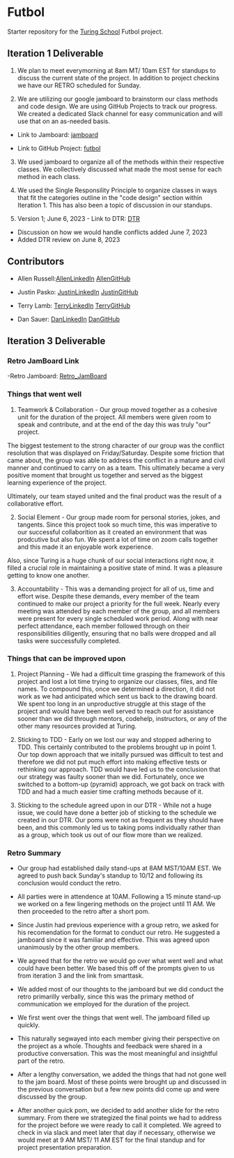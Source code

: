 # Futbol

Starter repository for the [Turing School](https://turing.io/) Futbol project.

## Iteration 1 Deliverable

1. We plan to meet everymorning at 8am MT/ 10am EST for standups to discuss the current state of the project.  In addition to project checkins we have our RETRO scheduled for Sunday.

2. We are utilizing our google jamboard to brainstorm our class methods and code design.  We are using GitHub Projects to track our progress.  We created a dedicated Slack channel for easy communication and will use that on an as-needed basis.

 - Link to Jamboard: [jamboard](https://jamboard.google.com/d/1scHhsafny30DXo3mO9KERDWO_vox-ewHpEP3iIO4QyA/viewer?f=1)

 - Link to GitHub Project: [futbol](https://github.com/users/danieljsauer/projects/1/views/1)

 3. We used jamboard to organize all of the methods within their respective classes.  We collectively discussed what made the most sense for each method in each class. 

 4. We used the Single Responsility Principle to organize classes in ways that fit the categories outline in the "code design" section within Iteration 1.  This has also been a topic of discussion in our standups.

 5. Version 1; June 6, 2023 - Link to DTR: [DTR](https://docs.google.com/document/d/1QJzGBqYr5ZQeYflURWxWUMHsYsYMmuKSTIbFc-q187o/edit)
   - Discussion on how we would handle conflicts added June 7, 2023
   - Added DTR review on June 8, 2023

 ## Contributors

 - Allen Russell:[AllenLinkedIn](https://www.linkedin.com/in/garyallenrusselljr/)
                 [AllenGitHub](https://github.com/garussell)

 - Justin Pasko: [JustinLinkedIn](https://www.linkedin.com/in/justin-pasko-2b923b24b/)
                 [JustinGitHub](https://github.com/jpasko1112)

 - Terry Lamb:   [TerryLinkedIn](https://www.linkedin.com/in/terrence-lamb-b7821548/)
                 [TerryGitHub](https://github.com/TLamb32)

 - Dan Sauer:    [DanLinkedIn](https://www.linkedin.com/in/danielsauer92/)
                 [DanGitHub](https://github.com/danieljsauer)

## Iteration 3 Deliverable

### Retro JamBoard Link

-Retro Jamboard: [Retro_JamBoard](https://jamboard.google.com/d/1h0Ee-CbYFmn_ClPwyS6-HjpYLveKZQKJdmnISg4gp0U/viewer)

### Things that went well 

1. Teamwork & Collaboration - Our group moved together as a cohesive unit for the duration of the project. All members were given room to speak and contribute, and at the end of the day this was truly "our" project. 

The biggest testement to the strong character of our group was the conflict resolution that was displayed on Friday/Saturday. Despite some friction that came about, the group was able to address the conflict in a mature and civil manner and continued to carry on as a team. This ultimately became a very positive moment that brought us together and served as the biggest learning experience of the project. 

Ultimately, our team stayed united and the final product was the result of a collaborative effort.

2. Social Element - Our group made room for personal stories, jokes, and tangents. Since this project took so much time, this was imperative to our successful collaborition as it created an environment that was prodcutive but also fun. We spent a lot of time on zoom calls together and this made it an enjoyable work experience. 

Also, since Turing is a huge chunk of our social interactions right now, it filled a crucial role in maintaining a positive state of mind. It was a pleasure getting to know one another.

3. Accountability - This was a demanding project for all of us, time and effort wise. Despite these demands, every member of the team continued to make our project a priority for the full week. Nearly every meeting was attended by each member of the group, and all members were present for every single scheduled work period. Along with near perfect attendance, each member followed through on their responsibilities diligently, ensuring that no balls were dropped and all tasks were successfully completed.

### Things that can be improved upon 

 1. Project Planning - We had a difficult time grasping the framework of this project and lost a lot time trying to organize our classes, files, and file names. To compound this, once we determined a direction, it did not work as we had anticipated which sent us back to the drawing board. We spent too long in an unproductive struggle at this stage of the project and would have been well served to reach out for assistance sooner than we did through mentors, codehelp, instructors, or any of the other many resources provided at Turing. 

 2. Sticking to TDD - Early on we lost our way and stopped adhering to TDD. This certainly contributed to the problems brought up in point 1. Our top down approach that we initally pursued was difficult to test and therefore we did not put much effort into making effective tests or rethinking our approach. TDD would have led us to the conclusion that our strategy was faulty sooner than we did. Fortunately, once we switched to a bottom-up (pyramid) approach, we got back on track with TDD and had a much easier time crafting methods because of it.

 3. Sticking to the schedule agreed upon in our DTR - While not a huge issue, we could have done a better job of sticking to the schedule we created in our DTR. Our poms were not as frequent as they should have been, and this commonly led us to taking poms individually rather than as a group, which took us out of our flow more than we realized. 

 ### Retro Summary 

 - Our group had established daily stand-ups at 8AM MST/10AM EST. We agreed to push back Sunday's standup to 10/12 and following its conclusion would conduct the retro.

 - All parties were in attendence at 10AM. Following a 15 minute stand-up we worked on a few lingering methods on the project until 11 AM. We then proceeded to the retro after a short pom.

 - Since Justin had previous experience with a group retro, we asked for his recomendation for the format to conduct our retro. He suggested a jamboard since it was familiar and effective. This was agreed upon unanimously by the other group members. 

 - We agreed that for the retro we would go over what went well and what could have been better. We based this off of the prompts given to us from iteration 3 and the link from smarttask.

 - We added most of our thoughts to the jamboard but we did conduct the retro primarilly verbally, since this was the primary method of communication we employed for the duration of the project.

 - We first went over the things that went well. The jamboard filled up quickly. 

 - This naturally segwayed into each member giving their perspective on the project as a whole. Thoughts and feedback were shared in a productive conversation. This was the most meaningful and insightful part of the retro.

 - After a lengthy conversation, we added the things that had not gone well to the jam board. Most of these points were brought up and discussed in the previous conversation but a few new points did come up and were discussed by the group. 

 - After another quick pom, we decided to add another slide for the retro summary. From there we strategized the final points we had to address for the project before we were ready to call it completed. We agreed to check in via slack and meet later that day if necessary, otherwise we would meet at 9 AM MST/ 11 AM EST for the final standup and for project presentation preparation. 